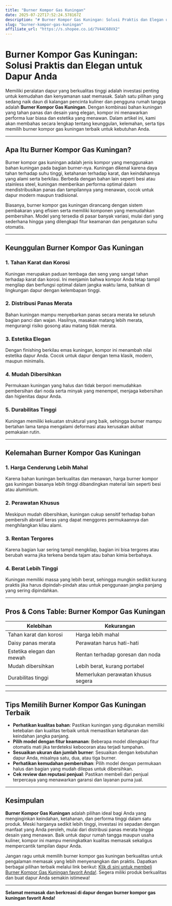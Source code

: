 ```yaml
---
title: "Burner Kompor Gas Kuningan"
date: 2025-07-22T17:52:24.578167Z
description: "# Burner Kompor Gas Kuningan: Solusi Praktis dan Elegan untuk Dapur Anda..."
slug: "burner-kompor-gas-kuningan"
affiliate_url: "https://s.shopee.co.id/7V44C68VX2"
---
```

# Burner Kompor Gas Kuningan: Solusi Praktis dan Elegan untuk Dapur Anda

Memiliki peralatan dapur yang berkualitas tinggi adalah investasi penting untuk kemudahan dan kenyamanan saat memasak. Salah satu pilihan yang sedang naik daun di kalangan pencinta kuliner dan pengguna rumah tangga adalah **Burner Kompor Gas Kuningan**. Dengan kombinasi bahan kuningan yang tahan panas dan desain yang elegan, kompor ini menawarkan performa luar biasa dan estetika yang menawan. Dalam artikel ini, kami akan membahas secara lengkap tentang keunggulan, kelemahan, serta tips memilih burner kompor gas kuningan terbaik untuk kebutuhan Anda.

---

## Apa Itu Burner Kompor Gas Kuningan?

Burner kompor gas kuningan adalah jenis kompor yang menggunakan bahan kuningan pada bagian burner-nya. Kuningan dikenal karena daya tahan terhadap suhu tinggi, ketahanan terhadap karat, dan keindahannya yang alami serta berkilau. Berbeda dengan bahan lain seperti besi atau stainless steel, kuningan memberikan performa optimal dalam mendistribusikan panas dan tampilannya yang menawan, cocok untuk dapur modern maupun tradisional.

Biasanya, burner kompor gas kuningan dirancang dengan sistem pembakaran yang efisien serta memiliki komponen yang memudahkan pembersihan. Model yang tersedia di pasar banyak variasi, mulai dari yang sederhana hingga yang dilengkapi fitur keamanan dan pengaturan suhu otomatis.

---

## Keunggulan Burner Kompor Gas Kuningan

### 1. Tahan Karat dan Korosi

Kuningan merupakan paduan tembaga dan seng yang sangat tahan terhadap karat dan korosi. Ini menjamin bahwa kompor Anda tetap tampil mengilap dan berfungsi optimal dalam jangka waktu lama, bahkan di lingkungan dapur dengan kelembapan tinggi.

### 2. Distribusi Panas Merata

Bahan kuningan mampu menyebarkan panas secara merata ke seluruh bagian panci dan wajan. Hasilnya, masakan matang lebih merata, mengurangi risiko gosong atau matang tidak merata.

### 3. Estetika Elegan

Dengan finishing berkilau emas kuningan, kompor ini menambah nilai estetika dapur Anda. Cocok untuk dapur dengan tema klasik, modern, maupun minimalis.

### 4. Mudah Dibersihkan

Permukaan kuningan yang halus dan tidak berpori memudahkan pembersihan dari noda serta minyak yang menempel, menjaga kebersihan dan higienitas dapur Anda.

### 5. Durabilitas Tinggi

Kuningan memiliki kekuatan struktural yang baik, sehingga burner mampu bertahan lama tanpa mengalami deformasi atau kerusakan akibat pemakaian rutin.

---

## Kelemahan Burner Kompor Gas Kuningan

### 1. Harga Cenderung Lebih Mahal

Karena bahan kuningan berkualitas dan menawan, harga burner kompor gas kuningan biasanya lebih tinggi dibandingkan material lain seperti besi atau aluminium.

### 2. Perawatan Khusus

Meskipun mudah dibersihkan, kuningan cukup sensitif terhadap bahan pembersih abrasif keras yang dapat menggores permukaannya dan menghilangkan kilau alami.

### 3. Rentan Tergores

Karena bagian luar sering tampil mengkilap, bagian ini bisa tergores atau berubah warna jika terkena benda tajam atau bahan kimia berbahaya.

### 4. Berat Lebih Tinggi

Kuningan memiliki massa yang lebih berat, sehingga mungkin sedikit kurang praktis jika harus dipindah-pindah atau untuk penggunaan jangka panjang yang sering dipindahkan.

---

## Pros & Cons Table: Burner Kompor Gas Kuningan

| **Kelebihan**                                | **Kekurangan**                            |
|----------------------------------------------|------------------------------------------|
| Tahan karat dan korosi                     | Harga lebih mahal                      |
| Daisy panas merata                         | Perawatan harus hati-hati             |
| Estetika elegan dan mewah                  | Rentan terhadap goresan dan noda   |
| Mudah dibersihkan                         | Lebih berat, kurang portabel        |
| Durabilitas tinggi                        | Memerlukan perawatan khusus segera |

---

## Tips Memilih Burner Kompor Gas Kuningan Terbaik

- **Perhatikan kualitas bahan**: Pastikan kuningan yang digunakan memiliki ketebalan dan kualitas terbaik untuk memastikan ketahanan dan keindahan jangka panjang.
- **Pilih model dengan fitur keamanan**: Beberapa model dilengkapi fitur otomatis mati jika terdeteksi kebocoran atau terjadi tumpahan.
- **Sesuaikan ukuran dan jumlah burner**: Sesuaikan dengan kebutuhan dapur Anda, misalnya satu, dua, atau tiga burner.
- **Perhatikan kemudahan pembersihan**: Pilih model dengan permukaan halus dan bagian yang mudah dilepas untuk dibersihkan.
- **Cek review dan reputasi penjual**: Pastikan membeli dari penjual terpercaya yang menawarkan garansi dan layanan purna jual.

---

## Kesimpulan

**Burner Kompor Gas Kuningan** adalah pilihan ideal bagi Anda yang menginginkan keindahan, ketahanan, dan performa tinggi dalam satu produk. Meski harganya sedikit lebih tinggi, investasi ini sepadan dengan manfaat yang Anda peroleh, mulai dari distribusi panas merata hingga desain yang menawan. Baik untuk dapur rumah tangga maupun usaha kuliner, kompor ini mampu meningkatkan kualitas memasak sekaligus mempercantik tampilan dapur Anda.

Jangan ragu untuk memilih burner kompor gas kuningan berkualitas untuk pengalaman memasak yang lebih menyenangkan dan praktis. Dapatkan berbagai pilihan terbaik melalui link berikut: [Klik di sini untuk membeli Burner Kompor Gas Kuningan favorit Anda!](https://s.shopee.co.id/7V44C68VX2). Segera miliki produk berkualitas dan buat dapur Anda semakin istimewa!

---

**Selamat memasak dan berkreasi di dapur dengan burner kompor gas kuningan favorit Anda!**